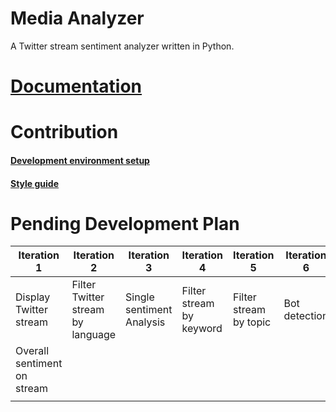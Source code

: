 # Media Analyzer
A Twitter stream sentiment analyzer written in Python.

# [Documentation](https://github.com/joshuam1008/media-analyzer/blob/main/docs/index.md)

# Contribution

#### [Development environment setup](https://github.com/joshuam1008/media-analyzer/blob/main/docs/VSCode_Setup.md)

#### [Style guide](https://github.com/joshuam1008/media-analyzer/blob/main/docs/style_guid.md)


# Pending Development Plan
| Iteration 1                | Iteration 2                       | Iteration 3               | Iteration 4              | Iteration 5            | Iteration 6   |
| -------------------------- | --------------------------------- | ------------------------- | ------------------------ | ---------------------- | ------------- |
| Display Twitter stream     | Filter Twitter stream by language | Single sentiment Analysis | Filter stream by keyword | Filter stream by topic | Bot detection |
| Overall sentiment on stream |                                   |                           |                          |                        |               |
|                            |                                   |                           |                          |                        |               |

